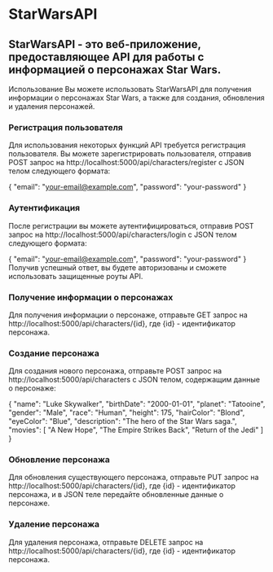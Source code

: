 # StarWarsAPI

## StarWarsAPI - это веб-приложение, предоставляющее API для работы с информацией о персонажах Star Wars.

Использование
Вы можете использовать StarWarsAPI для получения информации о персонажах Star Wars, а также для создания, обновления и удаления персонажей.

### Регистрация пользователя
Для использования некоторых функций API требуется регистрация пользователя. Вы можете зарегистрировать пользователя, отправив POST запрос на http://localhost:5000/api/characters/register с JSON телом следующего формата:


{
  "email": "your-email@example.com",
  "password": "your-password"
}

### Аутентификация
После регистрации вы можете аутентифицироваться, отправив POST запрос на http://localhost:5000/api/characters/login с JSON телом следующего формата:


{
  "email": "your-email@example.com",
  "password": "your-password"
}
Получив успешный ответ, вы будете авторизованы и сможете использовать защищенные роуты API.

### Получение информации о персонажах
Для получения информации о персонаже, отправьте GET запрос на http://localhost:5000/api/characters/{id}, где {id} - идентификатор персонажа.

### Создание персонажа
Для создания нового персонажа, отправьте POST запрос на http://localhost:5000/api/characters с JSON телом, содержащим данные о персонаже:


{
  "name": "Luke Skywalker",
  "birthDate": "2000-01-01",
  "planet": "Tatooine",
  "gender": "Male",
  "race": "Human",
  "height": 175,
  "hairColor": "Blond",
  "eyeColor": "Blue",
  "description": "The hero of the Star Wars saga.",
  "movies": [
    "A New Hope",
    "The Empire Strikes Back",
    "Return of the Jedi"
  ]
}
### Обновление персонажа
Для обновления существующего персонажа, отправьте PUT запрос на http://localhost:5000/api/characters/{id}, где {id} - идентификатор персонажа, и в JSON теле передайте обновленные данные о персонаже.

### Удаление персонажа
Для удаления персонажа, отправьте DELETE запрос на http://localhost:5000/api/characters/{id}, где {id} - идентификатор персонажа.
